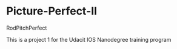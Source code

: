 # Picture-Perfect-II
RodPitchPerfect

This is a project 1 for the Udacit  IOS Nanodegree training program
